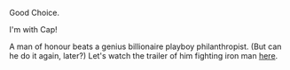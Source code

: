 Good Choice.

I'm with Cap!

A man of honour beats a genius billionaire playboy philanthropist.
(But can he do it again, later?)
Let's watch the trailer of him fighting iron man [here](https://youtu.be/uVdV-lxRPFo).
